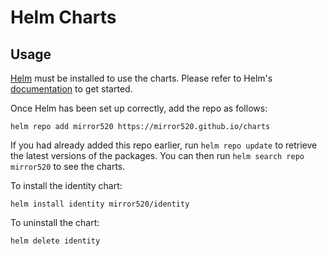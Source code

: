 # Helm Charts

## Usage

[Helm](https://helm.sh) must be installed to use the charts.  Please refer to
Helm's [documentation](https://helm.sh/docs) to get started.

Once Helm has been set up correctly, add the repo as follows:

    helm repo add mirror520 https://mirror520.github.io/charts

If you had already added this repo earlier, run `helm repo update` to retrieve
the latest versions of the packages.  You can then run `helm search repo
mirror520` to see the charts.

To install the identity chart:

    helm install identity mirror520/identity

To uninstall the chart:

    helm delete identity
